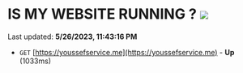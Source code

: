 # IS MY WEBSITE RUNNING ? [![](https://img.shields.io/static/v1?label=Sponsor&message=%E2%9D%A4&logo=GitHub&color=%23fe8e86)](https://github.com/sponsors/<username>)

Last updated: **5/26/2023, 11:43:16 PM**

- `GET` [https://youssefservice.me](https://youssefservice.me) - **Up** (1033ms)
